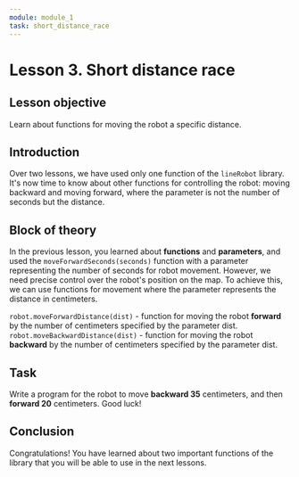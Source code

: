 ```yaml
---
module: module_1
task: short_distance_race
---
```

# Lesson 3. Short distance race

## Lesson objective
Learn about functions for moving the robot a specific distance.

## Introduction
Over two lessons, we have used only one function of the `lineRobot` library. It's now time to know about other functions for controlling the robot: moving backward and moving forward, where the parameter is not the number of seconds but the distance.

## Block of theory

In the previous lesson, you learned about **functions** and **parameters**, and used the `moveForwardSeconds(seconds)` function with a parameter representing the number of seconds for robot movement. However, we need precise control over the robot's position on the map. To achieve this, we can use functions for movement where the parameter represents the distance in centimeters.

`robot.moveForwardDistance(dist)` - function for moving the robot **forward** by the number of centimeters specified by the parameter dist.
`robot.moveBackwardDistance(dist)` - function for moving the robot **backward** by the number of centimeters specified by the parameter dist.


## Task 
Write a program for the robot to move **backward 35** centimeters, and then **forward 20** centimeters. Good luck!


## Conclusion
Congratulations! You have learned about two important functions of the library that you will be able to use in the next lessons.

